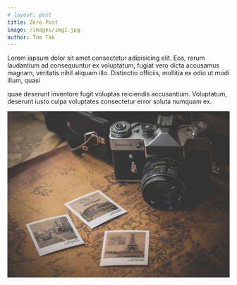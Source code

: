 ```yaml
---
# layout: post
title: Zero Post
image: /images/img1.jpg
author: Tom Tak
---
```


Lorem iapsum dolor sit amet consectetur adipisicing elit. Eos, rerum laudantium
ad consequuntur ex voluptatum, fugiat vero dicta accusamus magnam, veritatis
nihil aliquam illo. Distinctio officiis, mollitia ex odio ut modi illum, quasi

<!-- excerpt-start -->

quae deserunt inventore fugit voluptas reiciendis accusantium. Voluptatum,
deserunt iusto culpa voluptates consectetur error soluta numquam ex.

<img src="/images/img1.jpg" alt="img-1" />
